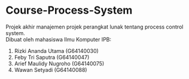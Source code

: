 # Course-Process-System
Projek akhir manajemen projek perangkat lunak tentang process control system. <br>
Dibuat oleh mahasiswa Ilmu Komputer IPB:
<ol>
<li>Rizki Ananda Utama    (G64140030)</li>
<li>Feby Tri Saputra      (G64140047)</li>
<li>Arief Maulidy Nugroho (G64140075)</li>
<li>Wawan Setyadi         (G64140088)</li>
</ol>
